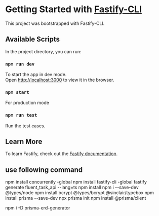 # Getting Started with [Fastify-CLI](https://www.npmjs.com/package/fastify-cli)

This project was bootstrapped with Fastify-CLI.

## Available Scripts

In the project directory, you can run:

### `npm run dev`

To start the app in dev mode.\
Open [http://localhost:3000](http://localhost:3000) to view it in the browser.

### `npm start`

For production mode

### `npm run test`

Run the test cases.

## Learn More

To learn Fastify, check out the [Fastify documentation](https://www.fastify.io/docs/latest/).

## use following command

npm install concurrently -global
npm install fastify-cli -global
fastify generate fluent_task_api --lang=ts
npm install
npm i --save-dev @types/node
npm install bcrypt @types/bcrypt @sinclair/typebox
npm install prisma --save-dev
npx prisma init
npm install @prisma/client

npm i -D prisma-erd-generator
